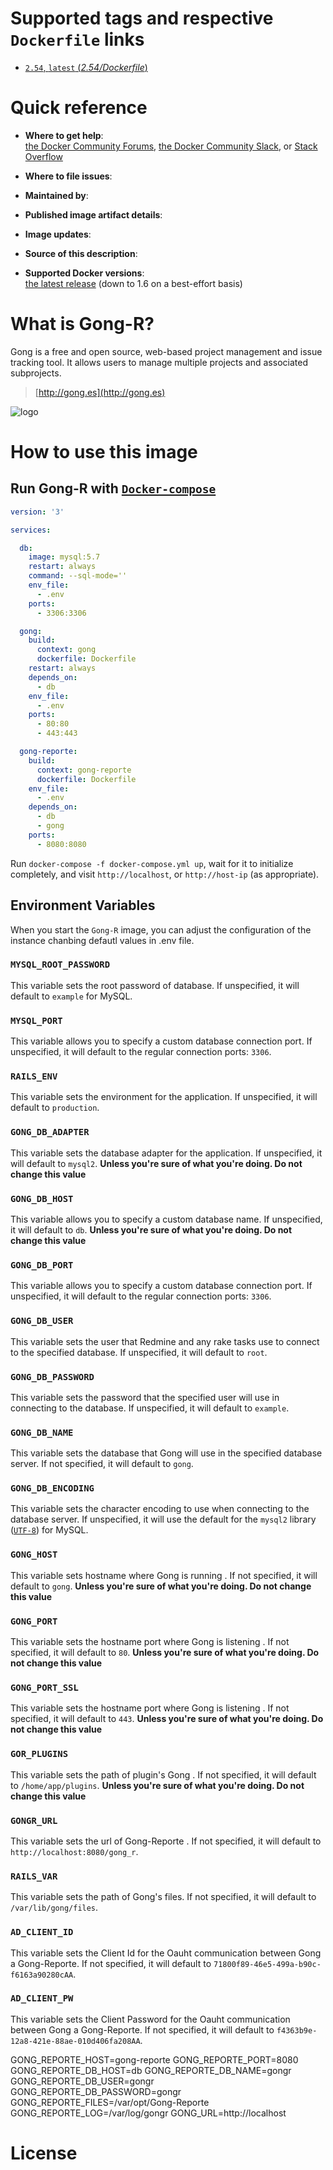 # Supported tags and respective `Dockerfile` links

-	[`2.54`, `latest` (*2.54/Dockerfile*)](https://github.com/docker-library/redmine/blob/16b22cf462b639577c55b7086fe7529278d00a94/3.4/Dockerfile)

# Quick reference

-	**Where to get help**:  
	[the Docker Community Forums](https://forums.docker.com/), [the Docker Community Slack](https://blog.docker.com/2016/11/introducing-docker-community-directory-docker-community-slack/), or [Stack Overflow](https://stackoverflow.com/search?tab=newest&q=docker)

-	**Where to file issues**:  

-	**Maintained by**:  

-	**Published image artifact details**:  

-	**Image updates**:  

-	**Source of this description**:  

-	**Supported Docker versions**:  
	[the latest release](https://github.com/docker/docker-ce/releases/latest) (down to 1.6 on a best-effort basis)

# What is Gong-R?

Gong is a free and open source, web-based project management and issue tracking tool. It allows users to manage multiple projects and associated subprojects. 

> [http://gong.es](http://gong.es)

![logo](http://gong.es/IMG/siteon0.png)

# How to use this image

## Run Gong-R with [`Docker-compose`](https://github.com/docker/compose)

```yaml
version: '3'

services:

  db:
    image: mysql:5.7
    restart: always
    command: --sql-mode=''
    env_file: 
      - .env
    ports:
      - 3306:3306

  gong:
    build: 
      context: gong
      dockerfile: Dockerfile
    restart: always
    depends_on:
      - db
    env_file: 
      - .env
    ports:
      - 80:80
      - 443:443

  gong-reporte:
    build: 
      context: gong-reporte
      dockerfile: Dockerfile
    env_file: 
      - .env
    depends_on:
      - db
      - gong
    ports:
      - 8080:8080

```

Run `docker-compose -f docker-compose.yml up`, wait for it to initialize completely, and visit  `http://localhost`, or `http://host-ip` (as appropriate).


## Environment Variables

When you start the `Gong-R` image, you can adjust the configuration of the instance chanbing defautl values in .env file.

### `MYSQL_ROOT_PASSWORD`

This variable sets the root password of database. If unspecified, it will default to `example` for MySQL.

### `MYSQL_PORT`

This variable allows you to specify a custom database connection port. If unspecified, it will default to the regular connection ports: `3306`.

### `RAILS_ENV`

This variable sets the environment for the application. If unspecified, it will default to `production`.

### `GONG_DB_ADAPTER`

This variable sets the database adapter for the application. If unspecified, it will default to `mysql2`. **Unless you're sure of what you're doing. Do not change this value**

### `GONG_DB_HOST`

This variable allows you to specify a custom database name. If unspecified, it will default to `db`. **Unless you're sure of what you're doing. Do not change this value**

### `GONG_DB_PORT`

This variable allows you to specify a custom database connection port. If unspecified, it will default to the regular connection ports: `3306`.

### `GONG_DB_USER`

This variable sets the user that Redmine and any rake tasks use to connect to the specified database. If unspecified, it will default to `root`.

### `GONG_DB_PASSWORD`

This variable sets the password that the specified user will use in connecting to the database. If unspecified, it will default to `example`.

### `GONG_DB_NAME`

This variable sets the database that Gong will use in the specified database server. If not specified, it will default to `gong`.

### `GONG_DB_ENCODING`

This variable sets the character encoding to use when connecting to the database server. If unspecified, it will use the default for the `mysql2` library ([`UTF-8`](https://github.com/brianmario/mysql2/tree/18673e8d8663a56213a980212e1092c2220faa92#mysql2---a-modern-simple-and-very-fast-mysql-library-for-ruby---binding-to-libmysql)) for MySQL.


### `GONG_HOST`

This variable sets hostname where Gong is running . If not specified, it will default to `gong`. **Unless you're sure of what you're doing. Do not change this value**

### `GONG_PORT`

This variable sets the hostname port where Gong is listening . If not specified, it will default to `80`. **Unless you're sure of what you're doing. Do not change this value**

### `GONG_PORT_SSL`

This variable sets the hostname port where Gong is listening . If not specified, it will default to `443`. **Unless you're sure of what you're doing. Do not change this value**

### `GOR_PLUGINS`

This variable sets the path of plugin's Gong . If not specified, it will default to `/home/app/plugins`. **Unless you're sure of what you're doing. Do not change this value**

### `GONGR_URL`

This variable sets the url of Gong-Reporte . If not specified, it will default to `http://localhost:8080/gong_r`. 

### `RAILS_VAR`

This variable sets the path of Gong's files. If not specified, it will default to `/var/lib/gong/files`. 

### `AD_CLIENT_ID`

This variable sets the Client Id for the Oauht communication between Gong a Gong-Reporte. If not specified, it will default to `71800f89-46e5-499a-b90c-f6163a90280cAA`. 

### `AD_CLIENT_PW`

This variable sets the Client Password for the Oauht communication between Gong a Gong-Reporte. If not specified, it will default to `f4363b9e-12a8-421e-88ae-010d406fa208AA`. 

GONG_REPORTE_HOST=gong-reporte
GONG_REPORTE_PORT=8080
GONG_REPORTE_DB_HOST=db
GONG_REPORTE_DB_NAME=gongr
GONG_REPORTE_DB_USER=gongr
GONG_REPORTE_DB_PASSWORD=gongr
GONG_REPORTE_FILES=/var/opt/Gong-Reporte
GONG_REPORTE_LOG=/var/log/gongr
GONG_URL=http://localhost

# License



